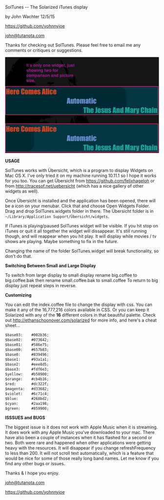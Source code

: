 SolTunes -- The Solarized iTunes display

by John Wachter 12/5/15

https://github.com/yohnnyjoe

john@tutanota.com

Thanks for checking out SolTunes.  Please feel free to email me any comments or
critiques or suggestions. 


![](https://github.com/yohnnyjoe/SolTunes.widget/blob/master/screenshot.png)


__USAGE__

  SolTunes works with Übersicht, which is a program to display Widgets on Mac OS
X.  I've only tried it on my machine running 10.11.1 so I hope it works for you
too.  You can get Übersicht from https://github.com/felixhageloh or from
http://tracesof.net/uebersicht (which has a nice gallery of other widgets as
well).

Once Übersicht is installed and the application has been opened, there will be a
icon on your menubar.  Click that and choose Open Widgets Folder.  Drag and drop
SolTunes.widgets folder in there.
The Übersicht folder is in `~/Library/Application Support/Übersicht/widgets`.

If iTunes is playing/paused SolTunes widget will be visible.  If you hit stop
on iTunes or quit it all together the widget will dissappear.  It's still running
though, and will reappear when you hit play. It will display while movies / tv shows are
playing.  Maybe something to fix in the future. 

Changing the name of the folder SolTunes.widget will break functionality, so don't do that.

__Switching Between Small and Large Display__

  To switch from large display to small display rename big.coffee to big.coffee.bak then rename small.coffee.bak to small.coffee  To return to big display just repeat steps in reverse.   


__Customizing__

  You can edit the index.coffee file to change the display with css. You can
make it any of the 16,777,216 colors available in CSS. Or you can keep it
Solarized with any of the __16__ different colors in that beautiful palette.
Check out http://ethanschoonover.com/solarized for more info, and here's a cheat
sheet...


    $base03:    #002b36;
    $base02:    #073642;
    $base01:    #586e75;
    $base00:    #657b83;
    $base0:     #839496;
    $base1:     #93a1a1;
    $base2:     #eee8d5;
    $base3:     #fdf6e3;
    $yellow:    #b58900;
    $orange:    #cb4b16;
    $red:       #dc322f;
    $magenta:   #d33682;
    $violet:    #6c71c4;
    $blue:      #268bd2;
    $cyan:      #2aa198;
    $green:     #859900;


__ISSSUES and BUGS__

  The biggest issue is it does not work with Apple Music when it is streaming.
It does work with any Apple Music you've downloaded to your mac.  There have
also been a couple of instances when it has flashed for a second or two.  Both
were rare and happened when other applications were getting heavy with the
resources. It will disappear if you change refreshFrequency to less than 200.
It will not scroll text automatically, which is a feature that would be nice
for some of those really long band names.  Let me know if you find any other
bugs or issues.  

Thanks & I hope you enjoy.  

john@tutanota.com

https://github.com/yohnnyjoe


